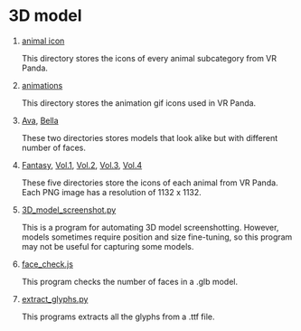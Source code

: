 # 3D model
1. [animal icon](animal%20icon)

	This directory stores the icons of every animal subcategory from VR Panda. 

2. [animations](animations)

	This directory stores the animation gif icons used in VR Panda.

3. [Ava](Ava), [Bella](Bella)

	These two directories stores models that look alike but with different number of faces.

4. [Fantasy](Fantasy), [Vol.1](Vol.1), [Vol.2](Vol.2), [Vol.3](Vol.3), [Vol.4](Vol.4)

	These five directories store the icons of each animal from VR Panda. Each PNG image has a resolution of 1132 x 1132.

5. [3D_model_screenshot.py](3D_model_screenshot.py) 

	This is a program for automating 3D model screenshotting. However, models sometimes require position and size fine-tuning, so this program may not be useful for capturing some models.

6. [face_check.js](face_check.js)

	This program checks the number of faces in a .glb model.

7. [extract_glyphs.py](extract_glyphs.py)

	This programs extracts all the glyphs from a .ttf file.
